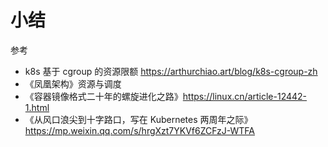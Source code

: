# 小结

参考 

- k8s 基于 cgroup 的资源限额 https://arthurchiao.art/blog/k8s-cgroup-zh
- 《凤凰架构》资源与调度
- 《容器镜像格式二十年的螺旋进化之路》https://linux.cn/article-12442-1.html
- 《从风口浪尖到十字路口，写在 Kubernetes 两周年之际》https://mp.weixin.qq.com/s/hrgXzt7YKVf6ZCFzJ-WTFA